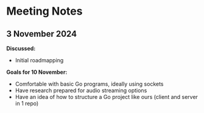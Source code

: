 # Meeting Notes 

## 3 November 2024
**Discussed:**
- Initial roadmapping

**Goals for 10 November:**
- Comfortable with basic Go programs, ideally using sockets 
- Have research prepared for audio streaming options
- Have an idea of how to structure a Go project like ours (client and server in 1 repo)
